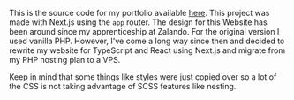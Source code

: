 This is the source code for my portfolio available [here](https://konstantin-lukas.de).
This project was made with Next.js using the `app` router. The design for this Website
has been around since my apprenticeship at Zalando. For the original version I used vanilla
PHP. However, I've come a long way since then and decided to rewrite my website for TypeScript
and React using Next.js and migrate from my PHP hosting plan to a VPS.

Keep in mind that some things like styles were just copied over so a lot of the CSS
is not taking advantage of SCSS features like nesting.